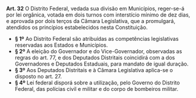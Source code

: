 **Art. 32** O Distrito Federal, vedada sua divisão em Municípios, reger-se-á por lei orgânica, votada em dois turnos com interstício mínimo de dez dias, e aprovada por dois terços da Câmara Legislativa, que a promulgará, atendidos os princípios estabelecidos nesta Constituição.
* **§ 1º** Ao Distrito Federal são atribuídas as competências legislativas reservadas aos Estados e Municípios.
* **§ 2º** A eleição do Governador e do Vice-Governador, observadas as regras do art. 77, e dos Deputados Distritais coincidirá com a dos Governadores e Deputados Estaduais, para mandato de igual duração.
* **§ 3º** Aos Deputados Distritais e à Câmara Legislativa aplica-se o disposto no art. 27.
* **§ 4º** Lei federal disporá sobre a utilização, pelo Governo do Distrito Federal, das polícias civil e militar e do corpo de bombeiros militar.
